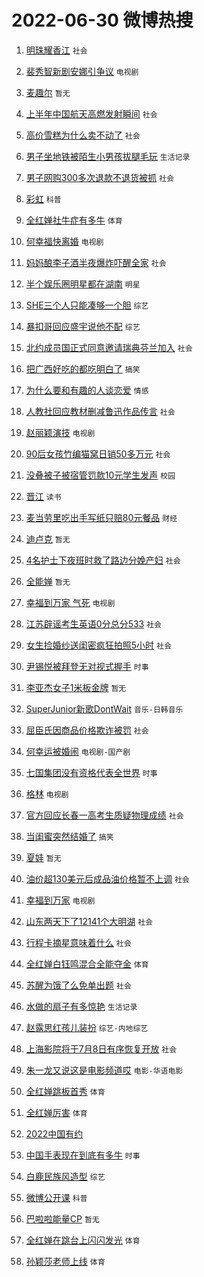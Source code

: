 # 2022-06-30 微博热搜 
1. [明珠耀香江](https://m.weibo.cn/search?containerid=100103type%3D1%26t%3D10%26q%3D%23%E6%98%8E%E7%8F%A0%E8%80%80%E9%A6%99%E6%B1%9F%23&stream_entry_id=51&isnewpage=1&extparam=seat%3D1%26pos%3D0%26filter_type%3Drealtimehot%26dgr%3D0%26cate%3D10103%26c_type%3D51%26display_time%3D1656526028%26pre_seqid%3D165652602826302889305&luicode=10000011&lfid=106003type%3D25%26t%3D3%26disable_hot%3D1%26filter_type%3Drealtimehot) `社会` 

2. [裴秀智新剧安娜引争议](https://m.weibo.cn/search?containerid=100103type%3D1%26t%3D10%26q%3D%23%E8%A3%B4%E7%A7%80%E6%99%BA%E6%96%B0%E5%89%A7%E5%AE%89%E5%A8%9C%E5%BC%95%E4%BA%89%E8%AE%AE%23&stream_entry_id=31&isnewpage=1&extparam=seat%3D1%26pos%3D0%26filter_type%3Drealtimehot%26dgr%3D0%26lcate%3D5001%26realpos%3D1%26c_type%3D31%26cate%3D0%26flag%3D1%26display_time%3D1656526028%26pre_seqid%3D165652602826302889305&luicode=10000011&lfid=106003type%3D25%26t%3D3%26disable_hot%3D1%26filter_type%3Drealtimehot) `电视剧` 

3. [麦趣尔](https://m.weibo.cn/search?containerid=100103type%3D1%26t%3D10%26q%3D%23%E9%BA%A6%E8%B6%A3%E5%B0%94%23&stream_entry_id=31&isnewpage=1&extparam=seat%3D1%26pos%3D1%26filter_type%3Drealtimehot%26dgr%3D0%26lcate%3D5001%26realpos%3D2%26c_type%3D31%26cate%3D0%26flag%3D0%26display_time%3D1656526028%26pre_seqid%3D165652602826302889305&luicode=10000011&lfid=106003type%3D25%26t%3D3%26disable_hot%3D1%26filter_type%3Drealtimehot) `暂无` 

4. [上半年中国航天高燃发射瞬间](https://m.weibo.cn/search?containerid=100103type%3D1%26t%3D10%26q%3D%23%E4%B8%8A%E5%8D%8A%E5%B9%B4%E4%B8%AD%E5%9B%BD%E8%88%AA%E5%A4%A9%E9%AB%98%E7%87%83%E5%8F%91%E5%B0%84%E7%9E%AC%E9%97%B4%23&stream_entry_id=31&isnewpage=1&extparam=seat%3D1%26pos%3D2%26filter_type%3Drealtimehot%26dgr%3D0%26lcate%3D5001%26realpos%3D3%26c_type%3D31%26cate%3D0%26flag%3D0%26display_time%3D1656526028%26pre_seqid%3D165652602826302889305&luicode=10000011&lfid=106003type%3D25%26t%3D3%26disable_hot%3D1%26filter_type%3Drealtimehot) `社会` 

5. [高价雪糕为什么卖不动了](https://m.weibo.cn/search?containerid=100103type%3D1%26t%3D10%26q%3D%23%E9%AB%98%E4%BB%B7%E9%9B%AA%E7%B3%95%E4%B8%BA%E4%BB%80%E4%B9%88%E5%8D%96%E4%B8%8D%E5%8A%A8%E4%BA%86%23&stream_entry_id=31&isnewpage=1&extparam=seat%3D1%26pos%3D3%26filter_type%3Drealtimehot%26dgr%3D0%26lcate%3D5001%26realpos%3D4%26c_type%3D31%26cate%3D0%26flag%3D0%26display_time%3D1656526028%26pre_seqid%3D165652602826302889305&luicode=10000011&lfid=106003type%3D25%26t%3D3%26disable_hot%3D1%26filter_type%3Drealtimehot) `社会` 

6. [男子坐地铁被陌生小男孩拔腿毛玩](https://m.weibo.cn/search?containerid=100103type%3D1%26t%3D10%26q%3D%23%E7%94%B7%E5%AD%90%E5%9D%90%E5%9C%B0%E9%93%81%E8%A2%AB%E9%99%8C%E7%94%9F%E5%B0%8F%E7%94%B7%E5%AD%A9%E6%8B%94%E8%85%BF%E6%AF%9B%E7%8E%A9%23&stream_entry_id=31&isnewpage=1&extparam=seat%3D1%26pos%3D4%26filter_type%3Drealtimehot%26dgr%3D0%26lcate%3D5001%26realpos%3D5%26c_type%3D31%26cate%3D0%26flag%3D0%26display_time%3D1656526028%26pre_seqid%3D165652602826302889305&luicode=10000011&lfid=106003type%3D25%26t%3D3%26disable_hot%3D1%26filter_type%3Drealtimehot) `生活记录` 

7. [男子网购300多次退款不退货被抓](https://m.weibo.cn/search?containerid=100103type%3D1%26t%3D10%26q%3D%23%E7%94%B7%E5%AD%90%E7%BD%91%E8%B4%AD300%E5%A4%9A%E6%AC%A1%E9%80%80%E6%AC%BE%E4%B8%8D%E9%80%80%E8%B4%A7%E8%A2%AB%E6%8A%93%23&stream_entry_id=31&isnewpage=1&extparam=seat%3D1%26pos%3D5%26filter_type%3Drealtimehot%26dgr%3D0%26lcate%3D5001%26realpos%3D6%26c_type%3D31%26cate%3D0%26flag%3D0%26display_time%3D1656526028%26pre_seqid%3D165652602826302889305&luicode=10000011&lfid=106003type%3D25%26t%3D3%26disable_hot%3D1%26filter_type%3Drealtimehot) `社会` 

8. [彩虹](https://m.weibo.cn/search?containerid=100103type%3D1%26t%3D10%26q%3D%23%E5%BD%A9%E8%99%B9%23&stream_entry_id=31&isnewpage=1&extparam=seat%3D1%26pos%3D6%26filter_type%3Drealtimehot%26dgr%3D0%26lcate%3D5001%26realpos%3D7%26c_type%3D31%26cate%3D0%26flag%3D16%26display_time%3D1656526028%26pre_seqid%3D165652602826302889305&luicode=10000011&lfid=106003type%3D25%26t%3D3%26disable_hot%3D1%26filter_type%3Drealtimehot) `科普` 

9. [全红婵社牛症有多牛](https://m.weibo.cn/search?containerid=100103type%3D1%26t%3D10%26q%3D%23%E5%85%A8%E7%BA%A2%E5%A9%B5%E7%A4%BE%E7%89%9B%E7%97%87%E6%9C%89%E5%A4%9A%E7%89%9B%23&stream_entry_id=31&isnewpage=1&extparam=seat%3D1%26pos%3D7%26filter_type%3Drealtimehot%26dgr%3D0%26lcate%3D5001%26realpos%3D8%26c_type%3D31%26cate%3D0%26flag%3D0%26display_time%3D1656526028%26pre_seqid%3D165652602826302889305&luicode=10000011&lfid=106003type%3D25%26t%3D3%26disable_hot%3D1%26filter_type%3Drealtimehot) `体育` 

10. [何幸福快离婚](https://m.weibo.cn/search?containerid=100103type%3D1%26t%3D10%26q%3D%23%E4%BD%95%E5%B9%B8%E7%A6%8F%E5%BF%AB%E7%A6%BB%E5%A9%9A%23&stream_entry_id=31&isnewpage=1&extparam=seat%3D1%26pos%3D8%26filter_type%3Drealtimehot%26dgr%3D0%26lcate%3D5001%26realpos%3D9%26c_type%3D31%26cate%3D0%26flag%3D0%26display_time%3D1656526028%26pre_seqid%3D165652602826302889305&luicode=10000011&lfid=106003type%3D25%26t%3D3%26disable_hot%3D1%26filter_type%3Drealtimehot) `电视剧` 

11. [妈妈酿李子酒半夜爆炸吓醒全家](https://m.weibo.cn/search?containerid=100103type%3D1%26t%3D10%26q%3D%23%E5%A6%88%E5%A6%88%E9%85%BF%E6%9D%8E%E5%AD%90%E9%85%92%E5%8D%8A%E5%A4%9C%E7%88%86%E7%82%B8%E5%90%93%E9%86%92%E5%85%A8%E5%AE%B6%23&stream_entry_id=31&isnewpage=1&extparam=seat%3D1%26pos%3D9%26filter_type%3Drealtimehot%26dgr%3D0%26lcate%3D5001%26realpos%3D10%26c_type%3D31%26cate%3D0%26flag%3D0%26display_time%3D1656526028%26pre_seqid%3D165652602826302889305&luicode=10000011&lfid=106003type%3D25%26t%3D3%26disable_hot%3D1%26filter_type%3Drealtimehot) `社会` 

12. [半个娱乐圈明星都在湖南](https://m.weibo.cn/search?containerid=100103type%3D1%26t%3D10%26q%3D%23%E5%8D%8A%E4%B8%AA%E5%A8%B1%E4%B9%90%E5%9C%88%E6%98%8E%E6%98%9F%E9%83%BD%E5%9C%A8%E6%B9%96%E5%8D%97%23&stream_entry_id=31&isnewpage=1&extparam=seat%3D1%26pos%3D10%26filter_type%3Drealtimehot%26dgr%3D0%26lcate%3D5001%26realpos%3D11%26c_type%3D31%26cate%3D0%26flag%3D2%26display_time%3D1656526028%26pre_seqid%3D165652602826302889305&luicode=10000011&lfid=106003type%3D25%26t%3D3%26disable_hot%3D1%26filter_type%3Drealtimehot) `明星` 

13. [SHE三个人只能凑够一个胆](https://m.weibo.cn/search?containerid=100103type%3D1%26t%3D10%26q%3D%23SHE%E4%B8%89%E4%B8%AA%E4%BA%BA%E5%8F%AA%E8%83%BD%E5%87%91%E5%A4%9F%E4%B8%80%E4%B8%AA%E8%83%86%23&stream_entry_id=31&isnewpage=1&extparam=seat%3D1%26pos%3D11%26filter_type%3Drealtimehot%26dgr%3D0%26lcate%3D5001%26realpos%3D12%26c_type%3D31%26cate%3D0%26flag%3D0%26display_time%3D1656526028%26pre_seqid%3D165652602826302889305&luicode=10000011&lfid=106003type%3D25%26t%3D3%26disable_hot%3D1%26filter_type%3Drealtimehot) `综艺` 

14. [暴扣哥回应盛宇说他不配](https://m.weibo.cn/search?containerid=100103type%3D1%26t%3D10%26q%3D%23%E6%9A%B4%E6%89%A3%E5%93%A5%E5%9B%9E%E5%BA%94%E7%9B%9B%E5%AE%87%E8%AF%B4%E4%BB%96%E4%B8%8D%E9%85%8D%23&stream_entry_id=31&isnewpage=1&extparam=seat%3D1%26pos%3D12%26filter_type%3Drealtimehot%26dgr%3D0%26lcate%3D5001%26realpos%3D13%26c_type%3D31%26cate%3D0%26flag%3D1%26display_time%3D1656526028%26pre_seqid%3D165652602826302889305&luicode=10000011&lfid=106003type%3D25%26t%3D3%26disable_hot%3D1%26filter_type%3Drealtimehot) `综艺` 

15. [北约成员国正式同意邀请瑞典芬兰加入](https://m.weibo.cn/search?containerid=100103type%3D1%26t%3D10%26q%3D%23%E5%8C%97%E7%BA%A6%E6%88%90%E5%91%98%E5%9B%BD%E6%AD%A3%E5%BC%8F%E5%90%8C%E6%84%8F%E9%82%80%E8%AF%B7%E7%91%9E%E5%85%B8%E8%8A%AC%E5%85%B0%E5%8A%A0%E5%85%A5%23&stream_entry_id=31&isnewpage=1&extparam=seat%3D1%26pos%3D13%26filter_type%3Drealtimehot%26dgr%3D0%26lcate%3D5001%26realpos%3D14%26c_type%3D31%26cate%3D0%26flag%3D0%26display_time%3D1656526028%26pre_seqid%3D165652602826302889305&luicode=10000011&lfid=106003type%3D25%26t%3D3%26disable_hot%3D1%26filter_type%3Drealtimehot) `社会` 

16. [把广西好吃的都吃明白了](https://m.weibo.cn/search?containerid=100103type%3D1%26t%3D10%26q%3D%23%E6%8A%8A%E5%B9%BF%E8%A5%BF%E5%A5%BD%E5%90%83%E7%9A%84%E9%83%BD%E5%90%83%E6%98%8E%E7%99%BD%E4%BA%86%23&stream_entry_id=31&isnewpage=1&extparam=seat%3D1%26pos%3D14%26filter_type%3Drealtimehot%26dgr%3D0%26lcate%3D5001%26realpos%3D15%26c_type%3D31%26cate%3D0%26flag%3D0%26display_time%3D1656526028%26pre_seqid%3D165652602826302889305&luicode=10000011&lfid=106003type%3D25%26t%3D3%26disable_hot%3D1%26filter_type%3Drealtimehot) `搞笑` 

17. [为什么要和有趣的人谈恋爱](https://m.weibo.cn/search?containerid=100103type%3D1%26t%3D10%26q%3D%23%E4%B8%BA%E4%BB%80%E4%B9%88%E8%A6%81%E5%92%8C%E6%9C%89%E8%B6%A3%E7%9A%84%E4%BA%BA%E8%B0%88%E6%81%8B%E7%88%B1%23&stream_entry_id=31&isnewpage=1&extparam=seat%3D1%26pos%3D15%26filter_type%3Drealtimehot%26dgr%3D0%26lcate%3D5001%26realpos%3D16%26c_type%3D31%26cate%3D0%26flag%3D0%26display_time%3D1656526028%26pre_seqid%3D165652602826302889305&luicode=10000011&lfid=106003type%3D25%26t%3D3%26disable_hot%3D1%26filter_type%3Drealtimehot) `情感` 

18. [人教社回应教材删减鲁迅作品传言](https://m.weibo.cn/search?containerid=100103type%3D1%26t%3D10%26q%3D%23%E4%BA%BA%E6%95%99%E7%A4%BE%E5%9B%9E%E5%BA%94%E6%95%99%E6%9D%90%E5%88%A0%E5%87%8F%E9%B2%81%E8%BF%85%E4%BD%9C%E5%93%81%E4%BC%A0%E8%A8%80%23&stream_entry_id=31&isnewpage=1&extparam=seat%3D1%26pos%3D16%26filter_type%3Drealtimehot%26dgr%3D0%26lcate%3D5001%26realpos%3D17%26c_type%3D31%26cate%3D0%26flag%3D0%26display_time%3D1656526028%26pre_seqid%3D165652602826302889305&luicode=10000011&lfid=106003type%3D25%26t%3D3%26disable_hot%3D1%26filter_type%3Drealtimehot) `社会` 

19. [赵丽颖演技](https://m.weibo.cn/search?containerid=100103type%3D1%26t%3D10%26q%3D%23%E8%B5%B5%E4%B8%BD%E9%A2%96%E6%BC%94%E6%8A%80%23&stream_entry_id=31&isnewpage=1&extparam=seat%3D1%26pos%3D17%26filter_type%3Drealtimehot%26dgr%3D0%26lcate%3D5001%26realpos%3D18%26c_type%3D31%26cate%3D0%26flag%3D0%26display_time%3D1656526028%26pre_seqid%3D165652602826302889305&luicode=10000011&lfid=106003type%3D25%26t%3D3%26disable_hot%3D1%26filter_type%3Drealtimehot) `电视剧` 

20. [90后女孩竹编猫窝日销50多万元](https://m.weibo.cn/search?containerid=100103type%3D1%26t%3D10%26q%3D%2390%E5%90%8E%E5%A5%B3%E5%AD%A9%E7%AB%B9%E7%BC%96%E7%8C%AB%E7%AA%9D%E6%97%A5%E9%94%8050%E5%A4%9A%E4%B8%87%E5%85%83%23&stream_entry_id=31&isnewpage=1&extparam=seat%3D1%26pos%3D18%26filter_type%3Drealtimehot%26dgr%3D0%26lcate%3D5001%26realpos%3D19%26c_type%3D31%26cate%3D0%26flag%3D0%26display_time%3D1656526028%26pre_seqid%3D165652602826302889305&luicode=10000011&lfid=106003type%3D25%26t%3D3%26disable_hot%3D1%26filter_type%3Drealtimehot) `社会` 

21. [没叠被子被宿管罚款10元学生发声](https://m.weibo.cn/search?containerid=100103type%3D1%26t%3D10%26q%3D%23%E6%B2%A1%E5%8F%A0%E8%A2%AB%E5%AD%90%E8%A2%AB%E5%AE%BF%E7%AE%A1%E7%BD%9A%E6%AC%BE10%E5%85%83%E5%AD%A6%E7%94%9F%E5%8F%91%E5%A3%B0%23&stream_entry_id=31&isnewpage=1&extparam=seat%3D1%26pos%3D19%26filter_type%3Drealtimehot%26dgr%3D0%26lcate%3D5001%26realpos%3D20%26c_type%3D31%26cate%3D0%26flag%3D0%26display_time%3D1656526028%26pre_seqid%3D165652602826302889305&luicode=10000011&lfid=106003type%3D25%26t%3D3%26disable_hot%3D1%26filter_type%3Drealtimehot) `校园` 

22. [晋江](https://m.weibo.cn/search?containerid=100103type%3D1%26t%3D10%26q%3D%E6%99%8B%E6%B1%9F&stream_entry_id=31&isnewpage=1&extparam=seat%3D1%26pos%3D20%26filter_type%3Drealtimehot%26dgr%3D0%26lcate%3D5001%26realpos%3D21%26c_type%3D31%26cate%3D0%26flag%3D0%26display_time%3D1656526028%26pre_seqid%3D165652602826302889305&luicode=10000011&lfid=106003type%3D25%26t%3D3%26disable_hot%3D1%26filter_type%3Drealtimehot) `读书` 

23. [麦当劳里吃出手写纸只赔80元餐品](https://m.weibo.cn/search?containerid=100103type%3D1%26t%3D10%26q%3D%23%E9%BA%A6%E5%BD%93%E5%8A%B3%E9%87%8C%E5%90%83%E5%87%BA%E6%89%8B%E5%86%99%E7%BA%B8%E5%8F%AA%E8%B5%9480%E5%85%83%E9%A4%90%E5%93%81%23&stream_entry_id=31&isnewpage=1&extparam=seat%3D1%26pos%3D21%26filter_type%3Drealtimehot%26dgr%3D0%26lcate%3D5001%26realpos%3D22%26c_type%3D31%26cate%3D0%26flag%3D0%26display_time%3D1656526028%26pre_seqid%3D165652602826302889305&luicode=10000011&lfid=106003type%3D25%26t%3D3%26disable_hot%3D1%26filter_type%3Drealtimehot) `财经` 

24. [迪卢克](https://m.weibo.cn/search?containerid=100103type%3D1%26t%3D10%26q%3D%E8%BF%AA%E5%8D%A2%E5%85%8B&stream_entry_id=31&isnewpage=1&extparam=seat%3D1%26pos%3D22%26filter_type%3Drealtimehot%26dgr%3D0%26lcate%3D5001%26realpos%3D23%26c_type%3D31%26cate%3D0%26flag%3D0%26display_time%3D1656526028%26pre_seqid%3D165652602826302889305&luicode=10000011&lfid=106003type%3D25%26t%3D3%26disable_hot%3D1%26filter_type%3Drealtimehot) `暂无` 

25. [4名护士下夜班时救了路边分娩产妇](https://m.weibo.cn/search?containerid=100103type%3D1%26t%3D10%26q%3D%234%E5%90%8D%E6%8A%A4%E5%A3%AB%E4%B8%8B%E5%A4%9C%E7%8F%AD%E6%97%B6%E6%95%91%E4%BA%86%E8%B7%AF%E8%BE%B9%E5%88%86%E5%A8%A9%E4%BA%A7%E5%A6%87%23&stream_entry_id=31&isnewpage=1&extparam=seat%3D1%26pos%3D23%26filter_type%3Drealtimehot%26dgr%3D0%26lcate%3D5001%26realpos%3D24%26c_type%3D31%26cate%3D0%26flag%3D0%26display_time%3D1656526028%26pre_seqid%3D165652602826302889305&luicode=10000011&lfid=106003type%3D25%26t%3D3%26disable_hot%3D1%26filter_type%3Drealtimehot) `社会` 

26. [全能婵](https://m.weibo.cn/search?containerid=100103type%3D1%26t%3D10%26q%3D%E5%85%A8%E8%83%BD%E5%A9%B5&stream_entry_id=31&isnewpage=1&extparam=seat%3D1%26pos%3D24%26filter_type%3Drealtimehot%26dgr%3D0%26lcate%3D5001%26realpos%3D25%26c_type%3D31%26cate%3D0%26flag%3D0%26display_time%3D1656526028%26pre_seqid%3D165652602826302889305&luicode=10000011&lfid=106003type%3D25%26t%3D3%26disable_hot%3D1%26filter_type%3Drealtimehot) `暂无` 

27. [幸福到万家 气死](https://m.weibo.cn/search?containerid=100103type%3D1%26t%3D10%26q%3D%E5%B9%B8%E7%A6%8F%E5%88%B0%E4%B8%87%E5%AE%B6+%E6%B0%94%E6%AD%BB&stream_entry_id=31&isnewpage=1&extparam=seat%3D1%26pos%3D25%26filter_type%3Drealtimehot%26dgr%3D0%26lcate%3D5001%26realpos%3D26%26c_type%3D31%26cate%3D0%26flag%3D0%26display_time%3D1656526028%26pre_seqid%3D165652602826302889305&luicode=10000011&lfid=106003type%3D25%26t%3D3%26disable_hot%3D1%26filter_type%3Drealtimehot) `电视剧` 

28. [江苏辟谣考生英语0分总分533](https://m.weibo.cn/search?containerid=100103type%3D1%26t%3D10%26q%3D%23%E6%B1%9F%E8%8B%8F%E8%BE%9F%E8%B0%A3%E8%80%83%E7%94%9F%E8%8B%B1%E8%AF%AD0%E5%88%86%E6%80%BB%E5%88%86533%23&stream_entry_id=31&isnewpage=1&extparam=seat%3D1%26pos%3D26%26filter_type%3Drealtimehot%26dgr%3D0%26lcate%3D5001%26realpos%3D27%26c_type%3D31%26cate%3D0%26flag%3D0%26display_time%3D1656526028%26pre_seqid%3D165652602826302889305&luicode=10000011&lfid=106003type%3D25%26t%3D3%26disable_hot%3D1%26filter_type%3Drealtimehot) `社会` 

29. [女生捡婚纱送闺密疯狂拍照5小时](https://m.weibo.cn/search?containerid=100103type%3D1%26t%3D10%26q%3D%23%E5%A5%B3%E7%94%9F%E6%8D%A1%E5%A9%9A%E7%BA%B1%E9%80%81%E9%97%BA%E5%AF%86%E7%96%AF%E7%8B%82%E6%8B%8D%E7%85%A75%E5%B0%8F%E6%97%B6%23&stream_entry_id=31&isnewpage=1&extparam=seat%3D1%26pos%3D27%26filter_type%3Drealtimehot%26dgr%3D0%26lcate%3D5001%26realpos%3D28%26c_type%3D31%26cate%3D0%26flag%3D0%26display_time%3D1656526028%26pre_seqid%3D165652602826302889305&luicode=10000011&lfid=106003type%3D25%26t%3D3%26disable_hot%3D1%26filter_type%3Drealtimehot) `社会` 

30. [尹锡悦被拜登无对视式握手](https://m.weibo.cn/search?containerid=100103type%3D1%26t%3D10%26q%3D%23%E5%B0%B9%E9%94%A1%E6%82%A6%E8%A2%AB%E6%8B%9C%E7%99%BB%E6%97%A0%E5%AF%B9%E8%A7%86%E5%BC%8F%E6%8F%A1%E6%89%8B%23&stream_entry_id=31&isnewpage=1&extparam=seat%3D1%26pos%3D28%26filter_type%3Drealtimehot%26dgr%3D0%26lcate%3D5001%26realpos%3D29%26c_type%3D31%26cate%3D0%26flag%3D0%26display_time%3D1656526028%26pre_seqid%3D165652602826302889305&luicode=10000011&lfid=106003type%3D25%26t%3D3%26disable_hot%3D1%26filter_type%3Drealtimehot) `时事` 

31. [李亚杰女子1米板金牌](https://m.weibo.cn/search?containerid=100103type%3D1%26t%3D10%26q%3D%23%E6%9D%8E%E4%BA%9A%E6%9D%B0%E5%A5%B3%E5%AD%901%E7%B1%B3%E6%9D%BF%E9%87%91%E7%89%8C%23&stream_entry_id=31&isnewpage=1&extparam=seat%3D1%26pos%3D29%26filter_type%3Drealtimehot%26dgr%3D0%26lcate%3D5001%26realpos%3D30%26c_type%3D31%26cate%3D0%26flag%3D1%26display_time%3D1656526028%26pre_seqid%3D165652602826302889305&luicode=10000011&lfid=106003type%3D25%26t%3D3%26disable_hot%3D1%26filter_type%3Drealtimehot) `暂无` 

32. [SuperJunior新歌DontWait](https://m.weibo.cn/search?containerid=100103type%3D1%26t%3D10%26q%3D%23SuperJunior%E6%96%B0%E6%AD%8CDontWait%23&stream_entry_id=31&isnewpage=1&extparam=seat%3D1%26pos%3D30%26filter_type%3Drealtimehot%26dgr%3D0%26lcate%3D5001%26realpos%3D31%26c_type%3D31%26cate%3D0%26flag%3D0%26display_time%3D1656526028%26pre_seqid%3D165652602826302889305&luicode=10000011&lfid=106003type%3D25%26t%3D3%26disable_hot%3D1%26filter_type%3Drealtimehot) `音乐-日韩音乐` 

33. [屈臣氏因商品价格欺诈被罚](https://m.weibo.cn/search?containerid=100103type%3D1%26t%3D10%26q%3D%23%E5%B1%88%E8%87%A3%E6%B0%8F%E5%9B%A0%E5%95%86%E5%93%81%E4%BB%B7%E6%A0%BC%E6%AC%BA%E8%AF%88%E8%A2%AB%E7%BD%9A%23&stream_entry_id=31&isnewpage=1&extparam=seat%3D1%26pos%3D31%26filter_type%3Drealtimehot%26dgr%3D0%26lcate%3D5001%26realpos%3D32%26c_type%3D31%26cate%3D0%26flag%3D0%26display_time%3D1656526028%26pre_seqid%3D165652602826302889305&luicode=10000011&lfid=106003type%3D25%26t%3D3%26disable_hot%3D1%26filter_type%3Drealtimehot) `社会` 

34. [何幸运被婚闹](https://m.weibo.cn/search?containerid=100103type%3D1%26t%3D10%26q%3D%23%E4%BD%95%E5%B9%B8%E8%BF%90%E8%A2%AB%E5%A9%9A%E9%97%B9%23&stream_entry_id=31&isnewpage=1&extparam=seat%3D1%26pos%3D32%26filter_type%3Drealtimehot%26dgr%3D0%26lcate%3D5001%26realpos%3D33%26c_type%3D31%26cate%3D0%26flag%3D0%26display_time%3D1656526028%26pre_seqid%3D165652602826302889305&luicode=10000011&lfid=106003type%3D25%26t%3D3%26disable_hot%3D1%26filter_type%3Drealtimehot) `电视剧-国产剧` 

35. [七国集团没有资格代表全世界](https://m.weibo.cn/search?containerid=100103type%3D1%26t%3D10%26q%3D%23%E4%B8%83%E5%9B%BD%E9%9B%86%E5%9B%A2%E6%B2%A1%E6%9C%89%E8%B5%84%E6%A0%BC%E4%BB%A3%E8%A1%A8%E5%85%A8%E4%B8%96%E7%95%8C%23&stream_entry_id=31&isnewpage=1&extparam=seat%3D1%26pos%3D33%26filter_type%3Drealtimehot%26dgr%3D0%26lcate%3D5001%26realpos%3D34%26c_type%3D31%26cate%3D0%26flag%3D0%26display_time%3D1656526028%26pre_seqid%3D165652602826302889305&luicode=10000011&lfid=106003type%3D25%26t%3D3%26disable_hot%3D1%26filter_type%3Drealtimehot) `时事` 

36. [格林](https://m.weibo.cn/search?containerid=100103type%3D1%26t%3D10%26q%3D%E6%A0%BC%E6%9E%97&stream_entry_id=31&isnewpage=1&extparam=seat%3D1%26pos%3D34%26filter_type%3Drealtimehot%26dgr%3D0%26lcate%3D5001%26realpos%3D35%26c_type%3D31%26cate%3D0%26flag%3D0%26display_time%3D1656526028%26pre_seqid%3D165652602826302889305&luicode=10000011&lfid=106003type%3D25%26t%3D3%26disable_hot%3D1%26filter_type%3Drealtimehot) `电视剧` 

37. [官方回应长春一高考生质疑物理成绩](https://m.weibo.cn/search?containerid=100103type%3D1%26t%3D10%26q%3D%23%E5%AE%98%E6%96%B9%E5%9B%9E%E5%BA%94%E9%95%BF%E6%98%A5%E4%B8%80%E9%AB%98%E8%80%83%E7%94%9F%E8%B4%A8%E7%96%91%E7%89%A9%E7%90%86%E6%88%90%E7%BB%A9%23&stream_entry_id=31&isnewpage=1&extparam=seat%3D1%26pos%3D35%26filter_type%3Drealtimehot%26dgr%3D0%26lcate%3D5001%26realpos%3D36%26c_type%3D31%26cate%3D0%26flag%3D0%26display_time%3D1656526028%26pre_seqid%3D165652602826302889305&luicode=10000011&lfid=106003type%3D25%26t%3D3%26disable_hot%3D1%26filter_type%3Drealtimehot) `社会` 

38. [当闺蜜突然结婚了](https://m.weibo.cn/search?containerid=100103type%3D1%26t%3D10%26q%3D%23%E5%BD%93%E9%97%BA%E8%9C%9C%E7%AA%81%E7%84%B6%E7%BB%93%E5%A9%9A%E4%BA%86%23&stream_entry_id=31&isnewpage=1&extparam=seat%3D1%26pos%3D36%26filter_type%3Drealtimehot%26dgr%3D0%26lcate%3D5001%26realpos%3D37%26c_type%3D31%26cate%3D0%26flag%3D0%26display_time%3D1656526028%26pre_seqid%3D165652602826302889305&luicode=10000011&lfid=106003type%3D25%26t%3D3%26disable_hot%3D1%26filter_type%3Drealtimehot) `搞笑` 

39. [夏娃](https://m.weibo.cn/search?containerid=100103type%3D1%26t%3D10%26q%3D%E5%A4%8F%E5%A8%83&stream_entry_id=31&isnewpage=1&extparam=seat%3D1%26pos%3D37%26filter_type%3Drealtimehot%26dgr%3D0%26lcate%3D5001%26realpos%3D38%26c_type%3D31%26cate%3D0%26flag%3D0%26display_time%3D1656526028%26pre_seqid%3D165652602826302889305&luicode=10000011&lfid=106003type%3D25%26t%3D3%26disable_hot%3D1%26filter_type%3Drealtimehot) `暂无` 

40. [油价超130美元后成品油价格暂不上调](https://m.weibo.cn/search?containerid=100103type%3D1%26t%3D10%26q%3D%23%E6%B2%B9%E4%BB%B7%E8%B6%85130%E7%BE%8E%E5%85%83%E5%90%8E%E6%88%90%E5%93%81%E6%B2%B9%E4%BB%B7%E6%A0%BC%E6%9A%82%E4%B8%8D%E4%B8%8A%E8%B0%83%23&stream_entry_id=31&isnewpage=1&extparam=seat%3D1%26pos%3D38%26filter_type%3Drealtimehot%26dgr%3D0%26lcate%3D5001%26realpos%3D39%26c_type%3D31%26cate%3D0%26flag%3D0%26display_time%3D1656526028%26pre_seqid%3D165652602826302889305&luicode=10000011&lfid=106003type%3D25%26t%3D3%26disable_hot%3D1%26filter_type%3Drealtimehot) `社会` 

41. [幸福到万家](http://m.weibo.cn/c/wbox?&id=j84w2uenjc&roomid=8327&q=%23%E5%B9%B8%E7%A6%8F%E5%88%B0%E4%B8%87%E5%AE%B6%23&extparam=seat%3D1%26pos%3D39%26filter_type%3Drealtimehot%26dgr%3D0%26lcate%3D5001%26realpos%3D40%26c_type%3D31%26cate%3D0%26flag%3D0%26display_time%3D1656526028%26pre_seqid%3D165652602826302889305&luicode=10000011&lfid=106003type%3D25%26t%3D3%26disable_hot%3D1%26filter_type%3Drealtimehot) `电视剧` 

42. [山东两天下了12141个大明湖](https://m.weibo.cn/search?containerid=100103type%3D1%26t%3D10%26q%3D%23%E5%B1%B1%E4%B8%9C%E4%B8%A4%E5%A4%A9%E4%B8%8B%E4%BA%8612141%E4%B8%AA%E5%A4%A7%E6%98%8E%E6%B9%96%23&stream_entry_id=31&isnewpage=1&extparam=seat%3D1%26pos%3D40%26filter_type%3Drealtimehot%26dgr%3D0%26lcate%3D5001%26realpos%3D41%26c_type%3D31%26cate%3D0%26flag%3D0%26display_time%3D1656526028%26pre_seqid%3D165652602826302889305&luicode=10000011&lfid=106003type%3D25%26t%3D3%26disable_hot%3D1%26filter_type%3Drealtimehot) `社会` 

43. [行程卡摘星意味着什么](https://m.weibo.cn/search?containerid=100103type%3D1%26t%3D10%26q%3D%23%E8%A1%8C%E7%A8%8B%E5%8D%A1%E6%91%98%E6%98%9F%E6%84%8F%E5%91%B3%E7%9D%80%E4%BB%80%E4%B9%88%23&stream_entry_id=31&isnewpage=1&extparam=seat%3D1%26pos%3D41%26filter_type%3Drealtimehot%26dgr%3D0%26lcate%3D5001%26realpos%3D42%26c_type%3D31%26cate%3D0%26flag%3D0%26display_time%3D1656526028%26pre_seqid%3D165652602826302889305&luicode=10000011&lfid=106003type%3D25%26t%3D3%26disable_hot%3D1%26filter_type%3Drealtimehot) `社会` 

44. [全红婵白钰鸣混合全能夺金](https://m.weibo.cn/search?containerid=100103type%3D1%26t%3D10%26q%3D%23%E5%85%A8%E7%BA%A2%E5%A9%B5%E7%99%BD%E9%92%B0%E9%B8%A3%E6%B7%B7%E5%90%88%E5%85%A8%E8%83%BD%E5%A4%BA%E9%87%91%23&stream_entry_id=31&isnewpage=1&extparam=seat%3D1%26pos%3D42%26filter_type%3Drealtimehot%26dgr%3D0%26lcate%3D5001%26realpos%3D43%26c_type%3D31%26cate%3D0%26flag%3D0%26display_time%3D1656526028%26pre_seqid%3D165652602826302889305&luicode=10000011&lfid=106003type%3D25%26t%3D3%26disable_hot%3D1%26filter_type%3Drealtimehot) `体育` 

45. [苏醒为饿了么免单出题](https://m.weibo.cn/search?containerid=100103type%3D1%26t%3D10%26q%3D%23%E8%8B%8F%E9%86%92%E4%B8%BA%E9%A5%BF%E4%BA%86%E4%B9%88%E5%85%8D%E5%8D%95%E5%87%BA%E9%A2%98%23&stream_entry_id=31&isnewpage=1&extparam=seat%3D1%26pos%3D43%26filter_type%3Drealtimehot%26dgr%3D0%26lcate%3D5001%26realpos%3D44%26c_type%3D31%26cate%3D0%26flag%3D0%26display_time%3D1656526028%26pre_seqid%3D165652602826302889305&luicode=10000011&lfid=106003type%3D25%26t%3D3%26disable_hot%3D1%26filter_type%3Drealtimehot) `社会` 

46. [水做的扇子有多惊艳](https://m.weibo.cn/search?containerid=100103type%3D1%26t%3D10%26q%3D%23%E6%B0%B4%E5%81%9A%E7%9A%84%E6%89%87%E5%AD%90%E6%9C%89%E5%A4%9A%E6%83%8A%E8%89%B3%23&stream_entry_id=31&isnewpage=1&extparam=seat%3D1%26pos%3D44%26filter_type%3Drealtimehot%26dgr%3D0%26lcate%3D5001%26realpos%3D45%26c_type%3D31%26cate%3D0%26flag%3D0%26display_time%3D1656526028%26pre_seqid%3D165652602826302889305&luicode=10000011&lfid=106003type%3D25%26t%3D3%26disable_hot%3D1%26filter_type%3Drealtimehot) `生活记录` 

47. [赵露思红孩儿装扮](https://m.weibo.cn/search?containerid=100103type%3D1%26t%3D10%26q%3D%23%E8%B5%B5%E9%9C%B2%E6%80%9D%E7%BA%A2%E5%AD%A9%E5%84%BF%E8%A3%85%E6%89%AE%23&stream_entry_id=31&isnewpage=1&extparam=seat%3D1%26pos%3D45%26filter_type%3Drealtimehot%26dgr%3D0%26lcate%3D5001%26realpos%3D46%26c_type%3D31%26cate%3D0%26flag%3D0%26display_time%3D1656526028%26pre_seqid%3D165652602826302889305&luicode=10000011&lfid=106003type%3D25%26t%3D3%26disable_hot%3D1%26filter_type%3Drealtimehot) `综艺-内地综艺` 

48. [上海影院将于7月8日有序恢复开放](https://m.weibo.cn/search?containerid=100103type%3D1%26t%3D10%26q%3D%23%E4%B8%8A%E6%B5%B7%E5%BD%B1%E9%99%A2%E5%B0%86%E4%BA%8E7%E6%9C%888%E6%97%A5%E6%9C%89%E5%BA%8F%E6%81%A2%E5%A4%8D%E5%BC%80%E6%94%BE%23&stream_entry_id=31&isnewpage=1&extparam=seat%3D1%26pos%3D46%26filter_type%3Drealtimehot%26dgr%3D0%26lcate%3D5001%26realpos%3D47%26c_type%3D31%26cate%3D0%26flag%3D0%26display_time%3D1656526028%26pre_seqid%3D165652602826302889305&luicode=10000011&lfid=106003type%3D25%26t%3D3%26disable_hot%3D1%26filter_type%3Drealtimehot) `社会` 

49. [朱一龙又说这是电影频道哎](https://m.weibo.cn/search?containerid=100103type%3D1%26t%3D10%26q%3D%23%E6%9C%B1%E4%B8%80%E9%BE%99%E5%8F%88%E8%AF%B4%E8%BF%99%E6%98%AF%E7%94%B5%E5%BD%B1%E9%A2%91%E9%81%93%E5%93%8E%23&stream_entry_id=31&isnewpage=1&extparam=seat%3D1%26pos%3D47%26filter_type%3Drealtimehot%26dgr%3D0%26lcate%3D5001%26realpos%3D48%26c_type%3D31%26cate%3D0%26flag%3D0%26display_time%3D1656526028%26pre_seqid%3D165652602826302889305&luicode=10000011&lfid=106003type%3D25%26t%3D3%26disable_hot%3D1%26filter_type%3Drealtimehot) `电影-华语电影` 

50. [全红婵跳板首秀](https://m.weibo.cn/search?containerid=100103type%3D1%26t%3D10%26q%3D%23%E5%85%A8%E7%BA%A2%E5%A9%B5%E8%B7%B3%E6%9D%BF%E9%A6%96%E7%A7%80%23&stream_entry_id=31&isnewpage=1&extparam=seat%3D1%26pos%3D48%26filter_type%3Drealtimehot%26dgr%3D0%26lcate%3D5001%26realpos%3D49%26c_type%3D31%26cate%3D0%26flag%3D0%26display_time%3D1656526028%26pre_seqid%3D165652602826302889305&luicode=10000011&lfid=106003type%3D25%26t%3D3%26disable_hot%3D1%26filter_type%3Drealtimehot) `体育` 

51. [全红婵厉害](https://m.weibo.cn/search?containerid=100103type%3D1%26t%3D10%26q%3D%23%E5%85%A8%E7%BA%A2%E5%A9%B5%E5%8E%89%E5%AE%B3%23&stream_entry_id=31&isnewpage=1&extparam=seat%3D1%26pos%3D49%26filter_type%3Drealtimehot%26dgr%3D0%26lcate%3D5001%26realpos%3D50%26c_type%3D31%26cate%3D0%26flag%3D0%26display_time%3D1656526028%26pre_seqid%3D165652602826302889305&luicode=10000011&lfid=106003type%3D25%26t%3D3%26disable_hot%3D1%26filter_type%3Drealtimehot) `体育` 

52. [2022中国有约](https://m.weibo.cn/search?containerid=100103type%3D1%26t%3D10%26q%3D%232022%E4%B8%AD%E5%9B%BD%E6%9C%89%E7%BA%A6%23&stream_entry_id=51&isnewpage=1&extparam=seat%3D1%26pos%3D0%26filter_type%3Drealtimehot%26dgr%3D0%26cate%3D10103%26c_type%3D51%26display_time%3D1656523141%26pre_seqid%3D165652314120901329589&luicode=10000011&lfid=106003type%3D25%26t%3D3%26disable_hot%3D1%26filter_type%3Drealtimehot)  

53. [中国手表现在到底有多牛](https://m.weibo.cn/search?containerid=100103type%3D1%26t%3D10%26q%3D%23%E4%B8%AD%E5%9B%BD%E6%89%8B%E8%A1%A8%E7%8E%B0%E5%9C%A8%E5%88%B0%E5%BA%95%E6%9C%89%E5%A4%9A%E7%89%9B%23&stream_entry_id=31&isnewpage=1&extparam=seat%3D1%26pos%3D6%26filter_type%3Drealtimehot%26dgr%3D0%26lcate%3D5001%26c_type%3D31%26topic_ad%3D1%26cate%3D0%26adid%3D158735%26display_time%3D1656523141%26pre_seqid%3D165652314120901329589&luicode=10000011&lfid=106003type%3D25%26t%3D3%26disable_hot%3D1%26filter_type%3Drealtimehot) `时事` 

54. [白鹿民族风造型](https://m.weibo.cn/search?containerid=100103type%3D1%26t%3D10%26q%3D%23%E7%99%BD%E9%B9%BF%E6%B0%91%E6%97%8F%E9%A3%8E%E9%80%A0%E5%9E%8B%23&stream_entry_id=31&isnewpage=1&extparam=seat%3D1%26pos%3D43%26filter_type%3Drealtimehot%26dgr%3D0%26lcate%3D5001%26realpos%3D43%26c_type%3D31%26cate%3D0%26flag%3D0%26display_time%3D1656523141%26pre_seqid%3D165652314120901329589&luicode=10000011&lfid=106003type%3D25%26t%3D3%26disable_hot%3D1%26filter_type%3Drealtimehot) `综艺` 

55. [微博公开课](https://m.weibo.cn/search?containerid=100103type%3D1%26t%3D10%26q%3D%23%E5%BE%AE%E5%8D%9A%E5%85%AC%E5%BC%80%E8%AF%BE%23&stream_entry_id=31&isnewpage=1&extparam=seat%3D1%26pos%3D6%26filter_type%3Drealtimehot%26dgr%3D0%26lcate%3D5001%26c_type%3D31%26cate%3D0%26adid%3D158773%26display_time%3D1656519240%26pre_seqid%3D16565192402070429156352&luicode=10000011&lfid=106003type%3D25%26t%3D3%26disable_hot%3D1%26filter_type%3Drealtimehot) `科普` 

56. [巴啦啦能量CP](https://m.weibo.cn/search?containerid=100103type%3D1%26t%3D10%26q%3D%23%E5%B7%B4%E5%95%A6%E5%95%A6%E8%83%BD%E9%87%8FCP%23&stream_entry_id=31&isnewpage=1&extparam=seat%3D1%26pos%3D46%26filter_type%3Drealtimehot%26dgr%3D0%26lcate%3D5001%26realpos%3D46%26c_type%3D31%26cate%3D0%26flag%3D0%26display_time%3D1656519240%26pre_seqid%3D16565192402070429156352&luicode=10000011&lfid=106003type%3D25%26t%3D3%26disable_hot%3D1%26filter_type%3Drealtimehot) `暂无` 

57. [全红婵在跳台上闪闪发光](https://m.weibo.cn/search?containerid=100103type%3D1%26t%3D10%26q%3D%23%E5%85%A8%E7%BA%A2%E5%A9%B5%E5%9C%A8%E8%B7%B3%E5%8F%B0%E4%B8%8A%E9%97%AA%E9%97%AA%E5%8F%91%E5%85%89%23&stream_entry_id=31&isnewpage=1&extparam=seat%3D1%26pos%3D48%26filter_type%3Drealtimehot%26dgr%3D0%26lcate%3D5001%26realpos%3D48%26c_type%3D31%26cate%3D0%26flag%3D0%26display_time%3D1656519240%26pre_seqid%3D16565192402070429156352&luicode=10000011&lfid=106003type%3D25%26t%3D3%26disable_hot%3D1%26filter_type%3Drealtimehot) `体育` 

58. [孙颖莎老师上线](https://m.weibo.cn/search?containerid=100103type%3D1%26t%3D10%26q%3D%23%E5%AD%99%E9%A2%96%E8%8E%8E%E8%80%81%E5%B8%88%E4%B8%8A%E7%BA%BF%23&stream_entry_id=31&isnewpage=1&extparam=seat%3D1%26pos%3D49%26filter_type%3Drealtimehot%26dgr%3D0%26lcate%3D5001%26realpos%3D49%26c_type%3D31%26cate%3D0%26flag%3D0%26display_time%3D1656519240%26pre_seqid%3D16565192402070429156352&luicode=10000011&lfid=106003type%3D25%26t%3D3%26disable_hot%3D1%26filter_type%3Drealtimehot) `体育` 
